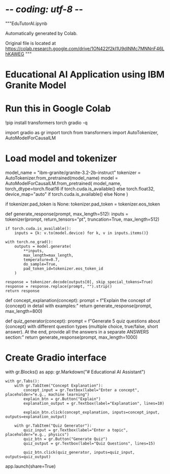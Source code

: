 # -*- coding: utf-8 -*-
"""EduTutorAI.ipynb

Automatically generated by Colab.

Original file is located at
    https://colab.research.google.com/drive/1ON422f2kI1U9dlNMc7MNNnF46LhKAWEG
"""

# Educational AI Application using IBM Granite Model
# Run this in Google Colab
!pip install transformers torch gradio -q

import gradio as gr
import torch
from transformers import AutoTokenizer, AutoModelForCausalLM

# Load model and tokenizer
model_name = "ibm-granite/granite-3.2-2b-instruct"
tokenizer = AutoTokenizer.from_pretrained(model_name)
model = AutoModelForCausalLM.from_pretrained(
    model_name,
    torch_dtype=torch.float16 if torch.cuda.is_available() else torch.float32,
    device_map="auto" if torch.cuda.is_available() else None
)

if tokenizer.pad_token is None:
    tokenizer.pad_token = tokenizer.eos_token

def generate_response(prompt, max_length=512):
    inputs = tokenizer(prompt, return_tensors="pt", truncation=True, max_length=512)

    if torch.cuda.is_available():
        inputs = {k: v.to(model.device) for k, v in inputs.items()}

    with torch.no_grad():
        outputs = model.generate(
            **inputs,
            max_length=max_length,
            temperature=0.7,
            do_sample=True,
            pad_token_id=tokenizer.eos_token_id
        )

    response = tokenizer.decode(outputs[0], skip_special_tokens=True)
    response = response.replace(prompt, "").strip()
    return response

def concept_explanation(concept):
    prompt = f"Explain the concept of {concept} in detail with examples:"
    return generate_response(prompt, max_length=800)

def quiz_generator(concept):
    prompt = f"Generate 5 quiz questions about {concept} with different question types (multiple choice, true/false, short answer). At the end, provide all the answers in a separate ANSWERS section:"
    return generate_response(prompt, max_length=1000)

# Create Gradio interface
with gr.Blocks() as app:
    gr.Markdown("# Educational AI Assistant")

    with gr.Tabs():
        with gr.TabItem("Concept Explanation"):
            concept_input = gr.Textbox(label="Enter a concept", placeholder="e.g., machine learning")
            explain_btn = gr.Button("Explain")
            explanation_output = gr.Textbox(label="Explanation", lines=10)

            explain_btn.click(concept_explanation, inputs=concept_input, outputs=explanation_output)

        with gr.TabItem("Quiz Generator"):
            quiz_input = gr.Textbox(label="Enter a topic", placeholder="e.g., physics")
            quiz_btn = gr.Button("Generate Quiz")
            quiz_output = gr.Textbox(label="Quiz Questions", lines=15)

            quiz_btn.click(quiz_generator, inputs=quiz_input, outputs=quiz_output)

app.launch(share=True)

